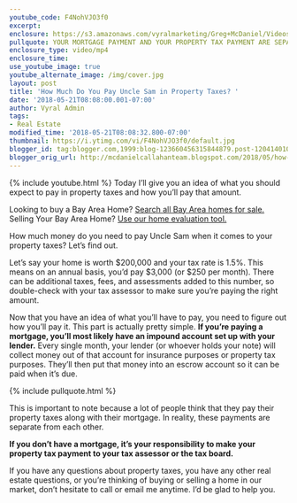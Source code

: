 ```yaml
---
youtube_code: F4NohVJO3f0
excerpt:
enclosure: https://s3.amazonaws.com/vyralmarketing/Greg+McDaniel/Videos/2018/Bay+Area+Real+Estate+Agent-+Property+Taxes.mp4
pullquote: YOUR MORTGAGE PAYMENT AND YOUR PROPERTY TAX PAYMENT ARE SEPARATE.
enclosure_type: video/mp4
enclosure_time:
use_youtube_image: true
youtube_alternate_image: /img/cover.jpg
layout: post
title: 'How Much Do You Pay Uncle Sam in Property Taxes? '
date: '2018-05-21T08:08:00.001-07:00'
author: Vyral Admin
tags:
- Real Estate
modified_time: '2018-05-21T08:08:32.800-07:00'
thumbnail: https://i.ytimg.com/vi/F4NohVJO3f0/default.jpg
blogger_id: tag:blogger.com,1999:blog-123660456315844879.post-1204140104367759928
blogger_orig_url: http://mcdanielcallahanteam.blogspot.com/2018/05/how-much-do-you-pay-uncle-sam-in.html
---
```

{% include youtube.html %}
Today I’ll give you an idea of what you should expect to pay in property taxes and how you’ll pay that amount.  

<div class="post-cta">
Looking to buy a Bay Area Home? <a href="http://www.buyandsellalamodanvillehomes.com/" target="_blank">Search all Bay Area homes for sale.</a><br>
Selling Your Bay Area Home? <a href="https://cloudcma.com/api_widget/6757802779fbc05a66bfd8f78d617a92/show?post_url=cloudcma.com&source_url=ua" target="_blank">Use our home evaluation tool.</a>
</div>

How much money do you need to pay Uncle Sam when it comes to your property taxes? Let’s find out.

Let’s say your home is worth $200,000 and your tax rate is 1.5%. This means on an annual basis, you’d pay $3,000 (or $250 per month). There can be additional taxes, fees, and assessments added to this number, so double-check with your tax assessor to make sure you’re paying the right amount.

Now that you have an idea of what you’ll have to pay, you need to figure out how you’ll pay it. This part is actually pretty simple. **If you’re paying a mortgage, you’ll most likely have an impound account set up with your lender.** Every single month, your lender (or whoever holds your note) will collect money out of that account for insurance purposes or property tax purposes. They’ll then put that money into an escrow account so it can be paid when it’s due.

{% include pullquote.html %}

This is important to note because a lot of people think that they pay their property taxes along with their mortgage. In reality, these payments are separate from each other.

**If you don’t have a mortgage, it’s your responsibility to make your property tax payment to your tax assessor or the tax board.**

If you have any questions about property taxes, you have any other real estate questions, or you’re thinking of buying or selling a home in our market, don’t hesitate to call or email me anytime. I’d be glad to help you.
